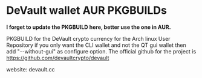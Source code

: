 # DeVault wallet AUR PKGBUILDs

**I forget to update the PKGBUILD here, better use the one in AUR.**

PKGBUILD for the DeVault crypto currency for the Arch linux User Repository
if you only want the CLI wallet and not the QT gui wallet then add "--without-gui" as configure option.
The official github for the project is https://github.com/devaultcrypto/devault

website: devault.cc

